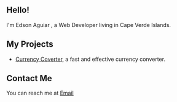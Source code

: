 ## Hello! 
I'm Edson Aguiar , a Web Developer living in Cape Verde Islands.


## My Projects
* <a href="https://currency-converter-edsonaguiar.vercel.app/">Currency Coverter</a>, a fast and effective currency converter.


## Contact Me
You can reach me at <a href= "mailto: iamedsonaguiar@gmail.com">Email</a>


